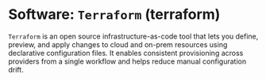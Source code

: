 # Software: `Terraform` (terraform)

`Terraform` is an open source infrastructure-as-code tool that lets you define,
preview, and apply changes to cloud and on-prem resources using declarative
configuration files. It enables consistent provisioning across providers from a
single workflow and helps reduce manual configuration drift.
